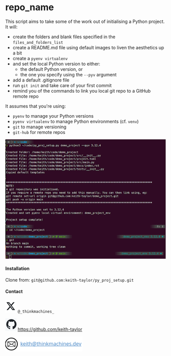 # repo_name

This script aims to take some of the work out of initialising a Python project. It will:
- create the folders and blank files specified in the `files_and_folders_list`
- create a README.md file using default images to liven the aesthetics up a bit
- create a `pyenv virtualenv` 
- and set the local Python version to either: 
  - the default Python version, or 
  - the one you specify using the `--pyv` argument
- add a default .gitignore file
- run `git init` and take care of your first commit 
- remind you of the commands to link you local git repo to a GitHub remote repo

It assumes that you're using:
- `pyenv` to manage your Python versions
- `pyenv virtualenv` to manage Python environments (cf. `venv`)
- `git` to manage versioning
- `git-hub` for remote repos

<img src="img/title_page.png" style="zoom:100%;" />

#### Installation

Clone from: `git@github.com:keith-taylor/py_proj_setup.git`

#### Contact

![twitter](img/twitter.png) `@_thinkmachines_`

![github](img/github.png) https://github.com/keith-taylor 

![](img/email.png) 

 

